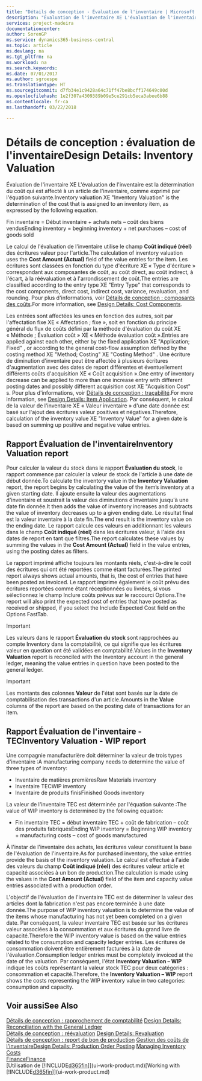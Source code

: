 ```yaml
---
title: "Détails de conception - Évaluation de l'inventaire | Microsoft Docs"
description: "Évaluation de l'inventaire XE L'évaluation de l'inventaire est la détermination du coût qui est affecté à un article de l'inventaire, comme exprimé par l'équation suivante."
services: project-madeira
documentationcenter: 
author: SorenGP
ms.service: dynamics365-business-central
ms.topic: article
ms.devlang: na
ms.tgt_pltfrm: na
ms.workload: na
ms.search.keywords: 
ms.date: 07/01/2017
ms.author: sgroespe
ms.translationtype: HT
ms.sourcegitcommit: d7fb34e1c9428a64c71ff47be8bcff174649c00d
ms.openlocfilehash: 1e2f307a4309389b09e5ce291cb5eca3abee6b88
ms.contentlocale: fr-ca
ms.lasthandoff: 03/22/2018

---
```

# <a name="design-details-inventory-valuation"></a><span data-ttu-id="a0db2-103">Détails de conception : évaluation de l'inventaire</span><span class="sxs-lookup"><span data-stu-id="a0db2-103">Design Details: Inventory Valuation</span></span>
<span data-ttu-id="a0db2-104">Évaluation de l'inventaire XE L'évaluation de l'inventaire est la détermination du coût qui est affecté à un article de l'inventaire, comme exprimé par l'équation suivante.</span><span class="sxs-lookup"><span data-stu-id="a0db2-104">Inventory valuation XE "Inventory Valuation"  is the determination of the cost that is assigned to an inventory item, as expressed by the following equation.</span></span>  

<span data-ttu-id="a0db2-105">Fin inventaire = Début inventaire + achats nets – coût des biens vendus</span><span class="sxs-lookup"><span data-stu-id="a0db2-105">Ending inventory = beginning inventory + net purchases – cost of goods sold</span></span>  

<span data-ttu-id="a0db2-106">Le calcul de l'évaluation de l'inventaire utilise le champ **Coût indiqué (réel)** des écritures valeur pour l'article.</span><span class="sxs-lookup"><span data-stu-id="a0db2-106">The calculation of inventory valuation uses the **Cost Amount (Actual)** field of the value entries for the item.</span></span> <span data-ttu-id="a0db2-107">Les écritures sont classées en fonction du type d'écriture XE « Type d'écriture » correspondant aux composantes de coût, au coût direct, au coût indirect, à l'écart, à la réévaluation et à l'arrondissement de coût.</span><span class="sxs-lookup"><span data-stu-id="a0db2-107">The entries are classified according to the entry type XE "Entry Type"  that corresponds to the cost components, direct cost, indirect cost, variance, revaluation, and rounding.</span></span> <span data-ttu-id="a0db2-108">Pour plus d'informations, voir [Détails de conception : composants des coûts](design-details-cost-components.md).</span><span class="sxs-lookup"><span data-stu-id="a0db2-108">For more information, see [Design Details: Cost Components](design-details-cost-components.md).</span></span>  

<span data-ttu-id="a0db2-109">Les entrées sont affectées les unes en fonction des autres, soit par l'affectation fixe XE « Affectation ; fixe », soit en fonction du principe général du flux de coûts défini par la méthode d'évaluation du coût XE « Méthode ; Évaluation coût » XE « Méthode évaluation coût ».</span><span class="sxs-lookup"><span data-stu-id="a0db2-109">Entries are applied against each other, either by the fixed application XE "Application; Fixed" , or according to the general cost-flow assumption defined by the costing method XE "Method; Costing"  XE "Costing Method" .</span></span> <span data-ttu-id="a0db2-110">Une écriture de diminution d'inventaire peut être affectée à plusieurs écritures d'augmentation avec des dates de report différentes et éventuellement différents coûts d'acquisition XE « Coût acquisition ».</span><span class="sxs-lookup"><span data-stu-id="a0db2-110">One entry of inventory decrease can be applied to more than one increase entry with different posting dates and possibly different acquisition cost XE "Acquisition Cost" s.</span></span> <span data-ttu-id="a0db2-111">Pour plus d'informations, voir [Détails de conception : traçabilité](design-details-item-application.md).</span><span class="sxs-lookup"><span data-stu-id="a0db2-111">For more information, see [Design Details: Item Application](design-details-item-application.md).</span></span> <span data-ttu-id="a0db2-112">Par conséquent, le calcul de la valeur de l'inventaire XE « Valeur inventaire » d'une date donnée est basé sur l'ajout des écritures valeur positives et négatives.</span><span class="sxs-lookup"><span data-stu-id="a0db2-112">Therefore, calculation of the inventory value XE "Inventory Value"  for a given date is based on summing up positive and negative value entries.</span></span>  

## <a name="inventory-valuation-report"></a><span data-ttu-id="a0db2-113">Rapport Évaluation de l'inventaire</span><span class="sxs-lookup"><span data-stu-id="a0db2-113">Inventory Valuation report</span></span>  
<span data-ttu-id="a0db2-114">Pour calculer la valeur du stock dans le rapport **Évaluation du stock**, le rapport commence par calculer la valeur de stock de l'article à une date de début donnée.</span><span class="sxs-lookup"><span data-stu-id="a0db2-114">To calculate the inventory value in the **Inventory Valuation** report, the report begins by calculating the value of the item’s inventory at a given starting date.</span></span> <span data-ttu-id="a0db2-115">Il ajoute ensuite la valeur des augmentations d'inventaire et soustrait la valeur des diminutions d'inventaire jusqu'à une date fin donnée.</span><span class="sxs-lookup"><span data-stu-id="a0db2-115">It then adds the value of inventory increases and subtracts the value of inventory decreases up to a given ending date.</span></span> <span data-ttu-id="a0db2-116">Le résultat final est la valeur inventaire à la date fin.</span><span class="sxs-lookup"><span data-stu-id="a0db2-116">The end result is the inventory value on the ending date.</span></span> <span data-ttu-id="a0db2-117">Le rapport calcule ces valeurs en additionnant les valeurs dans le champ **Coût indiqué (réel)** dans les écritures valeur, à l'aide des dates de report en tant que filtres.</span><span class="sxs-lookup"><span data-stu-id="a0db2-117">The report calculates these values by summing the values in the **Cost Amount (Actual)** field in the value entries, using the posting dates as filters.</span></span>  

<span data-ttu-id="a0db2-118">Le rapport imprimé affiche toujours les montants réels, c'est-à-dire le coût des écritures qui ont été reportées comme étant facturées.</span><span class="sxs-lookup"><span data-stu-id="a0db2-118">The printed report always shows actual amounts, that is, the cost of entries that have been posted as invoiced.</span></span> <span data-ttu-id="a0db2-119">Le rapport imprime également le coût prévu des écritures reportées comme étant réceptionnées ou livrées, si vous sélectionnez le champ Inclure coûts prévus sur le raccourci Options.</span><span class="sxs-lookup"><span data-stu-id="a0db2-119">The report will also print the expected cost of entries that have posted as received or shipped, if you select the Include Expected Cost field on the Options FastTab.</span></span>  

> [!IMPORTANT]  
>  <span data-ttu-id="a0db2-120">Les valeurs dans le rapport **Évaluation du stock** sont rapprochées au compte Inventory dans la comptabilité, ce qui signifie que les écritures valeur en question ont été validées en comptabilité.</span><span class="sxs-lookup"><span data-stu-id="a0db2-120">Values in the **Inventory Valuation** report is reconciled with the Inventory account in the general ledger, meaning the value entries in question have been posted to the general ledger.</span></span>  

> [!IMPORTANT]  
>  <span data-ttu-id="a0db2-121">Les montants des colonnes **Valeur** de l'état sont basés sur la date de comptabilisation des transactions d'un article.</span><span class="sxs-lookup"><span data-stu-id="a0db2-121">Amounts in the **Value** columns of the report are based on the posting date of transactions for an item.</span></span>  

## <a name="inventory-valuation---wip-report"></a><span data-ttu-id="a0db2-122">Rapport Évaluation de l'inventaire - TEC</span><span class="sxs-lookup"><span data-stu-id="a0db2-122">Inventory Valuation - WIP report</span></span>  
<span data-ttu-id="a0db2-123">Une compagnie manufacturière doit déterminer la valeur de trois types d'inventaire :</span><span class="sxs-lookup"><span data-stu-id="a0db2-123">A manufacturing company needs to determine the value of three types of inventory:</span></span>  

* <span data-ttu-id="a0db2-124">Inventaire de matières premières</span><span class="sxs-lookup"><span data-stu-id="a0db2-124">Raw Materials inventory</span></span>  
* <span data-ttu-id="a0db2-125">Inventaire TEC</span><span class="sxs-lookup"><span data-stu-id="a0db2-125">WIP inventory</span></span>  
* <span data-ttu-id="a0db2-126">Inventaire de produits finis</span><span class="sxs-lookup"><span data-stu-id="a0db2-126">Finished Goods inventory</span></span>  

<span data-ttu-id="a0db2-127">La valeur de l'inventaire TEC est déterminée par l'équation suivante :</span><span class="sxs-lookup"><span data-stu-id="a0db2-127">The value of WIP inventory is determined by the following equation:</span></span>  

* <span data-ttu-id="a0db2-128">Fin inventaire TEC = début inventaire TEC + coût de fabrication – coût des produits fabriqués</span><span class="sxs-lookup"><span data-stu-id="a0db2-128">Ending WIP inventory = Beginning WIP inventory + manufacturing costs – cost of goods manufactured</span></span>  

<span data-ttu-id="a0db2-129">À l'instar de l'inventaire des achats, les écritures valeur constituent la base de l'évaluation de l'inventaire.</span><span class="sxs-lookup"><span data-stu-id="a0db2-129">As for purchased inventory, the value entries provide the basis of the inventory valuation.</span></span> <span data-ttu-id="a0db2-130">Le calcul est effectué à l'aide des valeurs du champ **Coût indiqué (réel)** des écritures valeur article et capacité associées à un bon de production.</span><span class="sxs-lookup"><span data-stu-id="a0db2-130">The calculation is made using the values in the **Cost Amount (Actual)** field of the item and capacity value entries associated with a production order.</span></span>  

<span data-ttu-id="a0db2-131">L'objectif de l'évaluation de l'inventaire TEC est de déterminer la valeur des articles dont la fabrication n'est pas encore terminée à une date donnée.</span><span class="sxs-lookup"><span data-stu-id="a0db2-131">The purpose of WIP inventory valuation is to determine the value of the items whose manufacturing has not yet been completed on a given date.</span></span> <span data-ttu-id="a0db2-132">Par conséquent, la valeur inventaire TEC est basée sur les écritures valeur associées à la consommation et aux écritures du grand livre de capacité.</span><span class="sxs-lookup"><span data-stu-id="a0db2-132">Therefore the WIP inventory value is based on the value entries related to the consumption and capacity ledger entries.</span></span> <span data-ttu-id="a0db2-133">Les écritures de consommation doivent être entièrement facturées à la date de l'évaluation.</span><span class="sxs-lookup"><span data-stu-id="a0db2-133">Consumption ledger entries must be completely invoiced at the date of the valuation.</span></span> <span data-ttu-id="a0db2-134">Par conséquent, l'état **Inventory Valuation – WIP** indique les coûts représentant la valeur stock TEC pour deux catégories : consommation et capacité.</span><span class="sxs-lookup"><span data-stu-id="a0db2-134">Therefore, the **Inventory Valuation – WIP** report shows the costs representing the WIP inventory value in two categories: consumption and capacity.</span></span>  

## <a name="see-also"></a><span data-ttu-id="a0db2-135">Voir aussi</span><span class="sxs-lookup"><span data-stu-id="a0db2-135">See Also</span></span>  
<span data-ttu-id="a0db2-136">[Détails de conception : rapprochement de comptabilité](design-details-reconciliation-with-the-general-ledger.md) </span><span class="sxs-lookup"><span data-stu-id="a0db2-136">[Design Details: Reconciliation with the General Ledger](design-details-reconciliation-with-the-general-ledger.md) </span></span>  
<span data-ttu-id="a0db2-137">[Détails de conception : réévaluation](design-details-revaluation.md) </span><span class="sxs-lookup"><span data-stu-id="a0db2-137">[Design Details: Revaluation](design-details-revaluation.md) </span></span>  
<span data-ttu-id="a0db2-138">[Détails de conception : report de bon de production](design-details-production-order-posting.md)
[Gestion des coûts de l'inventaire](finance-manage-inventory-costs.md)</span><span class="sxs-lookup"><span data-stu-id="a0db2-138">[Design Details: Production Order Posting](design-details-production-order-posting.md)
[Managing Inventory Costs](finance-manage-inventory-costs.md)</span></span>  
[<span data-ttu-id="a0db2-139">Finance</span><span class="sxs-lookup"><span data-stu-id="a0db2-139">Finance</span></span>](finance.md)  
<span data-ttu-id="a0db2-140">[Utilisation de [!INCLUDE[d365fin](includes/d365fin_md.md)]](ui-work-product.md)</span><span class="sxs-lookup"><span data-stu-id="a0db2-140">[Working with [!INCLUDE[d365fin](includes/d365fin_md.md)]](ui-work-product.md)</span></span>

